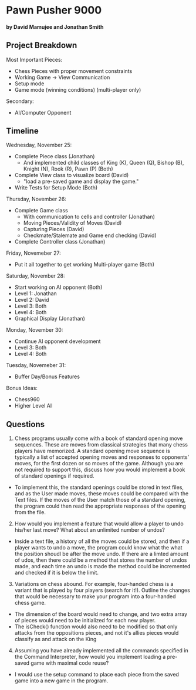 # Pawn Pusher 9000
#### by David Mamujee and Jonathan Smith


## Project Breakdown

Most Important Pieces:
 - Chess Pieces with proper movement constraints
 - Working Game -> View Communication
 - Setup mode
 - Game mode (winning conditions) (multi-player only)

Secondary:
 - AI/Computer Opponent

## Timeline

Wednesday, November 25:
 - Complete Piece class (Jonathan)
     - And implemented child classes of King (K), Queen (Q), Bishop (B), Knight (N), Rook (R), Pawn (P) (Both)
 - Complete View class to visualize board (David)
     - "load a pre-saved game and display the game."
 - Write Tests for Setup Mode (Both)

Thursday, November 26:
 - Complete Game class 
     - With communication to cells and controller (Jonathan)
     - Moving Pieces/Validity of Moves (David)
     - Capturing Pieces (David)
     - Checkmate/Stalemate and Game end checking (David)
 - Complete Controller class (Jonathan)

Friday, Novemeber 27:
 - Put it all together to get working Multi-player game (Both)

 Saturday, November 28:
 - Start working on AI opponent (Both)
  - Level 1: Jonathan
  - Level 2: David
  - Level 3: Both
  - Level 4: Both
 - Graphical Display (Jonathan)

Monday, November 30:
 - Continue AI opponent development
  - Level 3: Both
  - Level 4: Both

Tuesday, Novemeber 31:
 - Buffer Day/Bonus Features
 
 Bonus Ideas:
 - Chess960
 - Higher Level AI

## Questions

1. Chess programs usually come with a book of standard opening move sequences. These
are moves from classical strategies that many chess players have memorized. A standard opening
move sequence is typically a list of accepted opening moves and responses to opponents’ moves, for
the first dozen or so moves of the game. Although you are not required to support this, discuss
how you would implement a book of standard openings if required.

 - To implement this, the standard openings could be stored in text files, and as the User made moves, these moves could be compared with the Text files. If the moves of the User match those of a standard opening, the program could then read the appropriate responses of the opening from the file.


2. How would you implement a feature that would allow a player to undo his/her last
move? What about an unlimited number of undos?

 - Inside a text file, a history of all the moves could be stored, and then if a player wants to undo a move, the program could know what the what the position shoudl be after the move undo. If there are a limted amount of udos, then there could be a method that stores the number of undos made, and each time an undo is made the method could be incremented and checked if it is below the limit.

3. Variations on chess abound. For example, four-handed chess is a variant that is played
by four players (search for it!). Outline the changes that would be necessary to make your program
into a four-handed chess game.

 - The dimension of the board would need to change, and two extra array of pieces would need to be initialized for each new player.
 - The isCheck() function would also need to be modified so that only attacks from the oppositions pieces, and not it's allies pieces would classify as and attack on the King


4. Assuming you have already implemented all the commands specified in the Command
Interpreter, how would you implement loading a pre-saved game with maximal code reuse?
 - I would use the setup command to place each piece from the saved game into a new game in the program.

